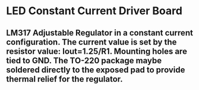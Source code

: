 # LED Constant Current Driver Board
## LM317 Adjustable Regulator in a constant current configuration. The current value is set by the resistor value: Iout=1.25/R1. Mounting holes are tied to GND. The TO-220 package maybe soldered directly to the exposed pad to provide thermal relief for the regulator.
